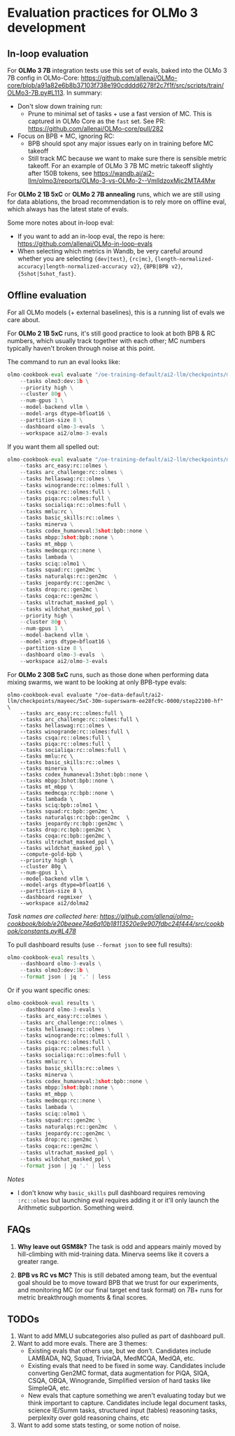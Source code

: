 # Evaluation practices for OLMo 3 development


## In-loop evaluation

For **OLMo 3 7B** integration tests use this set of evals, baked into the OLMo 3 7B config in OLMo-Core: https://github.com/allenai/OLMo-core/blob/a91a82e6b8b37103f738e190cdddd6278f2c7f1f/src/scripts/train/OLMo3-7B.py#L113. In summary:
* Don't slow down training run:
    * Prune to minimal set of tasks + use a fast version of MC. This is captured in OLMo Core as the `fast` set. See PR: https://github.com/allenai/OLMo-core/pull/282
* Focus on BPB + MC, ignoring RC:
    * BPB should spot any major issues early on in training before MC takeoff
    * Still track MC because we want to make sure there is sensible metric takeoff. For an example of OLMo 3 7B MC metric takeoff slightly after 150B tokens, see https://wandb.ai/ai2-llm/olmo3/reports/OLMo-3-vs-OLMo-2--VmlldzoxMjc2MTA4Mw


For **OLMo 2 1B 5xC** or **OLMo 2 7B annealing** runs, which we are still using for data ablations, the broad recommendation is to rely more on offline eval, which always has the latest state of evals.

Some more notes about in-loop eval:
* If you want to add an in-loop eval, the repo is here: https://github.com/allenai/OLMo-in-loop-evals
* When selecting which metrics in Wandb, be very careful around whether you are selecting `{dev|test}`, `{rc|mc}`, `{length-normalized-accuracy|length-normalized-accuracy v2}`, `{BPB|BPB v2}`, `{5shot|5shot_fast}`.


## Offline evaluation

For all OLMo models (+ external baselines), this is a running list of evals we care about.

For **OLMo 2 1B 5xC** runs, it's still good practice to look at both BPB & RC numbers, which usually track together with each other; MC numbers typically haven't broken through noise at this point.

The command to run an eval looks like:

```python
olmo-cookbook-eval evaluate "/oe-training-default/ai2-llm/checkpoints/mayeec/olmo-cookbook-core-v2-1bv2-5xC-dclm-baseline-topic-classified-sample-natural-28f8e9a9/step61000-hf" \
    --tasks olmo3:dev:1b \
    --priority high \
    --cluster 80g \
    --num-gpus 1 \
    --model-backend vllm \
    --model-args dtype=bfloat16 \
    --partition-size 8 \
    --dashboard olmo-3-evals  \
    --workspace ai2/olmo-3-evals
```

If you want them all spelled out:
```python
olmo-cookbook-eval evaluate "/oe-training-default/ai2-llm/checkpoints/mayeec/olmo-cookbook-core-v2-1bv2-5xC-dclm-baseline-topic-classified-sample-natural-28f8e9a9/step61000-hf" \
    --tasks arc_easy:rc::olmes \
    --tasks arc_challenge:rc::olmes \
    --tasks hellaswag:rc::olmes \
    --tasks winogrande:rc::olmes:full \
    --tasks csqa:rc::olmes:full \
    --tasks piqa:rc::olmes:full \
    --tasks socialiqa:rc::olmes:full \
    --tasks mmlu:rc \
    --tasks basic_skills:rc::olmes \
    --tasks minerva \
    --tasks codex_humaneval:3shot:bpb::none \
    --tasks mbpp:3shot:bpb::none \
    --tasks mt_mbpp \
    --tasks medmcqa:rc::none \
    --tasks lambada \
    --tasks sciq::olmo1 \
    --tasks squad:rc::gen2mc \
    --tasks naturalqs:rc::gen2mc  \
    --tasks jeopardy:rc::gen2mc \
    --tasks drop:rc::gen2mc \
    --tasks coqa:rc::gen2mc \
    --tasks ultrachat_masked_ppl \
    --tasks wildchat_masked_ppl \
    --priority high \
    --cluster 80g \
    --num-gpus 1 \
    --model-backend vllm \
    --model-args dtype=bfloat16 \
    --partition-size 8 \
    --dashboard olmo-3-evals  \
    --workspace ai2/olmo-3-evals
```

For **OLMo 2 30B 5xC** runs, such as those done when performing data mixing swarms, we want to be looking at only BPB-type evals:
```
olmo-cookbook-eval evaluate "/oe-data-default/ai2-llm/checkpoints/mayeec/5xC-30m-superswarm-ee28fc9c-0000/step22100-hf" \
    --tasks arc_easy:rc::olmes:full \
    --tasks arc_challenge:rc::olmes:full \
    --tasks hellaswag:rc::olmes \
    --tasks winogrande:rc::olmes:full \
    --tasks csqa:rc::olmes:full \
    --tasks piqa:rc::olmes:full \
    --tasks socialiqa:rc::olmes:full \
    --tasks mmlu:rc \
    --tasks basic_skills:rc::olmes \
    --tasks minerva \
    --tasks codex_humaneval:3shot:bpb::none \
    --tasks mbpp:3shot:bpb::none \
    --tasks mt_mbpp \
    --tasks medmcqa:rc:bpb::none \
    --tasks lambada \
    --tasks sciq:bpb::olmo1 \
    --tasks squad:rc:bpb::gen2mc \
    --tasks naturalqs:rc:bpb::gen2mc  \
    --tasks jeopardy:rc:bpb::gen2mc \
    --tasks drop:rc:bpb::gen2mc \
    --tasks coqa:rc:bpb::gen2mc \
    --tasks ultrachat_masked_ppl \
    --tasks wildchat_masked_ppl \
    --compute-gold-bpb \
    --priority high \
    --cluster 80g \
    --num-gpus 1 \
    --model-backend vllm \
    --model-args dtype=bfloat16 \
    --partition-size 8 \
    --dashboard regmixer  \
    --workspace ai2/dolma2
```

*Task names are collected here: https://github.com/allenai/olmo-cookbook/blob/e20beaee74a6a10b18113520e9e907fdbc24f444/src/cookbook/constants.py#L478*


To pull dashboard results (use `--format json` to see full results):

```python
olmo-cookbook-eval results \
    --dashboard olmo-3-evals \
    --tasks olmo3:dev:1b \
    --format json | jq '.' | less
```


Or if you want specific ones:
```python
olmo-cookbook-eval results \
    --dashboard olmo-3-evals \
    --tasks arc_easy:rc::olmes \
    --tasks arc_challenge:rc::olmes \
    --tasks hellaswag:rc::olmes \
    --tasks winogrande:rc::olmes:full \
    --tasks csqa:rc::olmes:full \
    --tasks piqa:rc::olmes:full \
    --tasks socialiqa:rc::olmes:full \
    --tasks mmlu:rc \
    --tasks basic_skills:rc::olmes \
    --tasks minerva \
    --tasks codex_humaneval:3shot:bpb::none \
    --tasks mbpp:3shot:bpb::none \
    --tasks mt_mbpp \
    --tasks medmcqa:rc::none \
    --tasks lambada \
    --tasks sciq::olmo1 \
    --tasks squad:rc::gen2mc \
    --tasks naturalqs:rc::gen2mc  \
    --tasks jeopardy:rc::gen2mc \
    --tasks drop:rc::gen2mc \
    --tasks coqa:rc::gen2mc \
    --tasks ultrachat_masked_ppl \
    --tasks wildchat_masked_ppl \
    --format json | jq '.' | less
```

*Notes*
* I don't know why `basic_skills` pull dashboard requires removing `:rc::olmes` but launching eval requires adding it or it'll only launch the Arithmetic subportion. Something weird.

## FAQs

1. **Why leave out GSM8k?** The task is odd and appears mainly moved by hill-climbing with mid-training data. Minerva seems like it covers a greater range.

2. **BPB vs RC vs MC?** This is still debated among team, but the eventual goal should be to move toward BPB that we trust for our experiments, and monitoring MC (or our final target end task format) on 7B+ runs for metric breakthrough moments & final scores.


## TODOs

1. Want to add MMLU subcategories also pulled as part of dashboard pull.
2. Want to add more evals. There are 3 themes:
    * Existing evals that others use, but we don't. Candidates include LAMBADA, NQ, Squad, TriviaQA, MedMCQA, MedQA, etc.
    * Existing evals that need to be fixed in some way. Candidates include converting Gen2MC format, data augmentation for PiQA, SIQA, CSQA, OBQA, Winogrande, Simplified version of hard tasks like SimpleQA, etc.
    * New evals that capture something we aren't evaluating today but we think important to capture. Candidates include legal document tasks, science IE/Summ tasks, structured input (tables) reasoning tasks, perplexity over gold reasoning chains, etc
3. Want to add some stats testing, or some notion of noise.